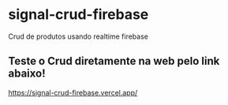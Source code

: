 # signal-crud-firebase
Crud de produtos usando realtime firebase

## Teste o Crud diretamente na web pelo link abaixo!
https://signal-crud-firebase.vercel.app/
